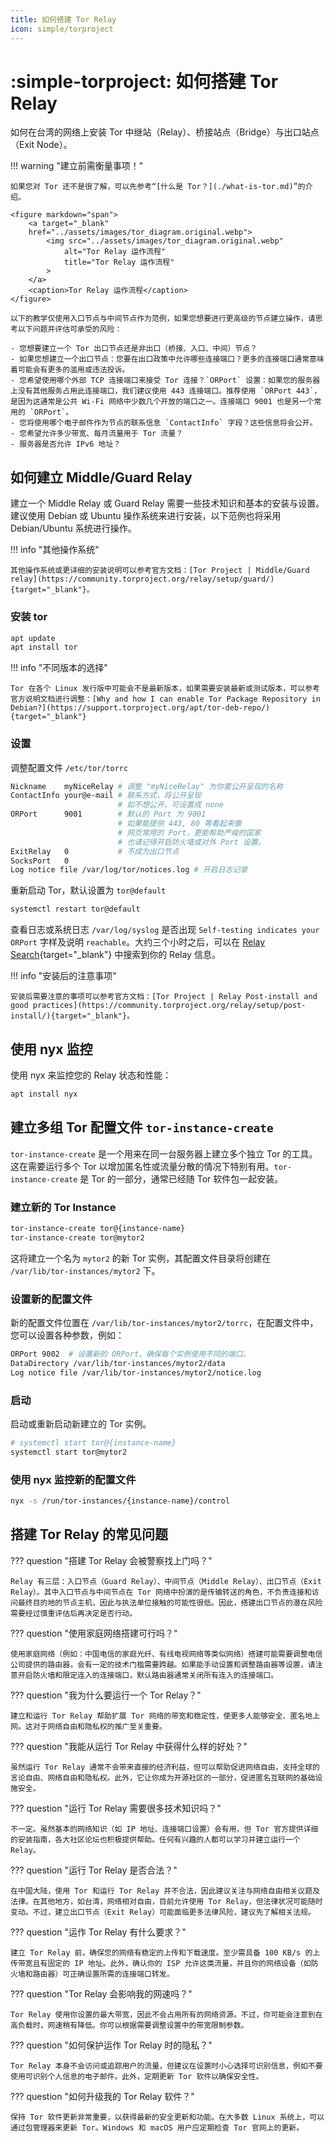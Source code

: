 ```yaml
---
title: 如何搭建 Tor Relay
icon: simple/torproject
---
```


# :simple-torproject: 如何搭建 Tor Relay

如何在台湾的网络上安装 Tor 中继站（Relay）、桥接站点（Bridge）与出口站点（Exit Node）。

!!! warning "建立前需衡量事项！"

    如果您对 Tor 还不是很了解，可以先参考“[什么是 Tor？](./what-is-tor.md)”的介绍。

    <figure markdown="span">
        <a target="_blank"
        href="../assets/images/tor_diagram.original.webp">
            <img src="../assets/images/tor_diagram.original.webp"
                alt="Tor Relay 运作流程"
                title="Tor Relay 运作流程"
            >
        </a>
        <caption>Tor Relay 运作流程</caption>
    </figure>

    以下的教学仅使用入口节点与中间节点作为范例，如果您想要进行更高级的节点建立操作，请思考以下问题并评估可承受的风险：

    - 您想要建立一个 Tor 出口节点还是非出口（桥接、入口、中间）节点？
    - 如果您想建立一个出口节点：您要在出口政策中允许哪些连接端口？更多的连接端口通常意味着可能会有更多的滥用或违法投诉。
    - 您希望使用哪个外部 TCP 连接端口来接受 Tor 连接？`ORPort` 设置：如果您的服务器上没有其他服务占用此连接端口，我们建议使用 443 连接端口。推荐使用 `ORPort 443`，是因为这通常是公共 Wi-Fi 网络中少数几个开放的端口之一。连接端口 9001 也是另一个常用的 `ORPort`。
    - 您将使用哪个电子邮件作为节点的联系信息 `ContactInfo` 字段？这些信息将会公开。
    - 您希望允许多少带宽、每月流量用于 Tor 流量？
    - 服务器是否允许 IPv6 地址？

## 如何建立 Middle/Guard Relay

建立一个 Middle Relay 或 Guard Relay 需要一些技术知识和基本的安装与设置。建议使用 Debian 或 Ubuntu 操作系统来进行安装，以下范例也将采用 Debian/Ubuntu 系统进行操作。

!!! info "其他操作系统"

    其他操作系统或更详细的安装说明可以参考官方文档：[Tor Project | Middle/Guard relay](https://community.torproject.org/relay/setup/guard/){target="_blank"}。

### 安装 tor

```bash
apt update
apt install tor
```

!!! info "不同版本的选择"

    Tor 在各个 Linux 发行版中可能会不是最新版本，如果需要安装最新或测试版本，可以参考官方说明文档进行调整：[Why and how I can enable Tor Package Repository in Debian?](https://support.torproject.org/apt/tor-deb-repo/){target="_blank"}

### 设置

调整配置文件 `/etc/tor/torrc`

```bash
Nickname    myNiceRelay # 调整 "myNiceRelay" 为你要公开呈现的名称
ContactInfo your@e-mail # 联系方式，将公开呈现
                        # 如不想公开，可设置成 none
ORPort      9001        # 默认的 Port 为 9001
                        # 如果能提供 443, 80 等看起来像
                        # 网页常用的 Port，更能帮助严峻的国家
                        # 也请记得开启防火墙或对外 Port 设置。
ExitRelay   0           # 不成为出口节点
SocksPort   0
Log notice file /var/log/tor/notices.log # 开启日志记录
```

重新启动 Tor，默认设置为 `tor@default`

```bash
systemctl restart tor@default
```

查看日志或系统日志 `/var/log/syslog` 是否出现 `Self-testing indicates your ORPort` 字样及说明 `reachable`。大约三个小时之后，可以在 [Relay Search](https://metrics.torproject.org/rs.html){target="_blank"} 中搜索到你的 Relay 信息。

!!! info "安装后的注意事项"

    安装后需要注意的事项可以参考官方文档：[Tor Project | Relay Post-install and good practices](https://community.torproject.org/relay/setup/post-install/){target="_blank"}。

## 使用 nyx 监控
使用 nyx 来监控您的 Relay 状态和性能：

```bash
apt install nyx
```

## 建立多组 Tor 配置文件 `tor-instance-create`

`tor-instance-create` 是一个用来在同一台服务器上建立多个独立 Tor 的工具。这在需要运行多个 Tor 以增加匿名性或流量分散的情况下特别有用。`tor-instance-create` 是 Tor 的一部分，通常已经随 Tor 软件包一起安装。

### 建立新的 Tor Instance

```bash
tor-instance-create tor@{instance-name}
tor-instance-create tor@mytor2
```

这将建立一个名为 `mytor2` 的新 Tor 实例，其配置文件目录将创建在 `/var/lib/tor-instances/mytor2` 下。

### 设置新的配置文件

新的配置文件位置在 `/var/lib/tor-instances/mytor2/torrc`，在配置文件中，您可以设置各种参数，例如：

```bash
ORPort 9002  # 设置新的 ORPort，确保每个实例使用不同的端口。
DataDirectory /var/lib/tor-instances/mytor2/data
Log notice file /var/lib/tor-instances/mytor2/notice.log
```

### 启动

启动或重新启动新建立的 Tor 实例。

```bash
# systemctl start tor@{instance-name}
systemctl start tor@mytor2
```

### 使用 nyx 监控新的配置文件

```bash
nyx -s /run/tor-instances/{instance-name}/control
```

## 搭建 Tor Relay 的常见问题

??? question "搭建 Tor Relay 会被警察找上门吗？"

    Relay 有三层：入口节点（Guard Relay）、中间节点（Middle Relay）、出口节点（Exit Relay）。其中入口节点与中间节点在 Tor 网络中扮演的是传输转送的角色，不负责连接和访问最终目的地的节点主机，因此与执法单位接触的可能性很低。因此，搭建出口节点的潜在风险需要经过慎重评估后再决定是否行动。

??? question "使用家庭网络搭建可行吗？"

    使用家庭网络（例如：中国电信的家庭光纤、有线电视网络等类似网络）搭建可能需要调整电信公司提供的路由器，会有一定的技术门槛需要跨越。如果能手动设置和调整路由器等设置，请注意开启防火墙和限定连入的连接端口，默认路由器通常关闭所有连入的连接端口。

??? question "我为什么要运行一个 Tor Relay？"

    建立和运行 Tor Relay 帮助扩展 Tor 网络的带宽和稳定性，使更多人能够安全、匿名地上网。这对于网络自由和隐私权的推广至关重要。

??? question "我能从运行 Tor Relay 中获得什么样的好处？"

    虽然运行 Tor Relay 通常不会带来直接的经济利益，但可以帮助促进网络自由，支持全球的言论自由、网络自由和隐私权。此外，它让你成为开源社区的一部分，促进匿名互联网的基础设施安全。

??? question "运行 Tor Relay 需要很多技术知识吗？"

    不一定。虽然基本的网络知识（如 IP 地址、连接端口设置）会有用，但 Tor 官方提供详细的安装指南，各大社区论坛也积极提供帮助。任何有兴趣的人都可以学习并建立运行一个 Relay。

??? question "运行 Tor Relay 是否合法？"

    在中国大陆，使用 Tor 和运行 Tor Relay 并不合法，因此建议关注与网络自由相关议题及法律。在其他地方，如台湾，网络相对自由，目前允许使用 Tor Relay，但法律状况可能随时变动。不过，建立出口节点（Exit Relay）可能面临更多法律风险，建议先了解相关法规。

??? question "运作 Tor Relay 有什么要求？"

    建立 Tor Relay 前，确保您的网络有稳定的上传和下载速度。至少需具备 100 KB/s 的上传带宽且有固定的 IP 地址。此外，确认你的 ISP 允许这类流量，并且你的网络设备（如防火墙和路由器）可正确设置所需的连接端口转发。

??? question "Tor Relay 会影响我的网速吗？"

    Tor Relay 使用你设置的最大带宽，因此不会占用所有的网络资源。不过，你可能会注意到在高负载时，网速稍有降低。你可以根据需要调整设置中的带宽限制参数。

??? question "如何保护运作 Tor Relay 时的隐私？"

    Tor Relay 本身不会访问或追踪用户的流量，但建议在设置时小心选择可识别信息，例如不要使用可识别个人信息的电子邮件。此外，定期更新 Tor 软件以确保安全性。

??? question "如何升级我的 Tor Relay 软件？"

    保持 Tor 软件更新非常重要，以获得最新的安全更新和功能。在大多数 Linux 系统上，可以通过包管理器来更新 Tor。Windows 和 macOS 用户应定期检查 Tor 官网上的更新。
